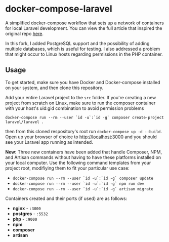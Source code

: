 # docker-compose-laravel
A simplified docker-compose workflow that sets up a network of containers for local Laravel development. You can view the full article that inspired the original repo [here](https://medium.com/@aschmelyun).

In this fork, I added PostgreSQL support and the possibility of adding multiple databases, which is useful for testing. I also addressed a problem that might occur to Linux hosts regarding permissions in the PHP container.

## Usage

To get started, make sure you have Docker and Docker-compose installed on your system, and then clone this repository.

Add your entire Laravel project to the `src` folder. If you're creating a new project from scratch on Linux, make sure to run the composer container with your host's uid:gid combination to avoid permission problems

```
docker-compose run --rm --user `id -u`:`id -g` composer create-project laravel/laravel .
```

then from this cloned respository's root run `docker-compose up -d --build`. Open up your browser of choice to [http://localhost:3000](http://localhost:3000) and you should see your Laravel app running as intended.

**New:** Three new containers have been added that handle Composer, NPM, and Artisan commands without having to have these platforms installed on your local computer. Use the following command templates from your project root, modifiying them to fit your particular use case:

- ```docker-compose run --rm --user `id -u`:`id -g` composer update```
- ```docker-compose run --rm --user `id -u`:`id -g` npm run dev```
- ```docker-compose run --rm --user `id -u`:`id -g` artisan migrate```

Containers created and their ports (if used) are as follows:

- **nginx** - `:3000`
- **postgres** - `:5532`
- **php** - `:9000`
- **npm**
- **composer**
- **artisan**
